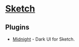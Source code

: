 # [Sketch](https://www.sketchapp.com)

## Plugins

- [Midnight](https://midnightsketch.com) - Dark UI for Sketch.
